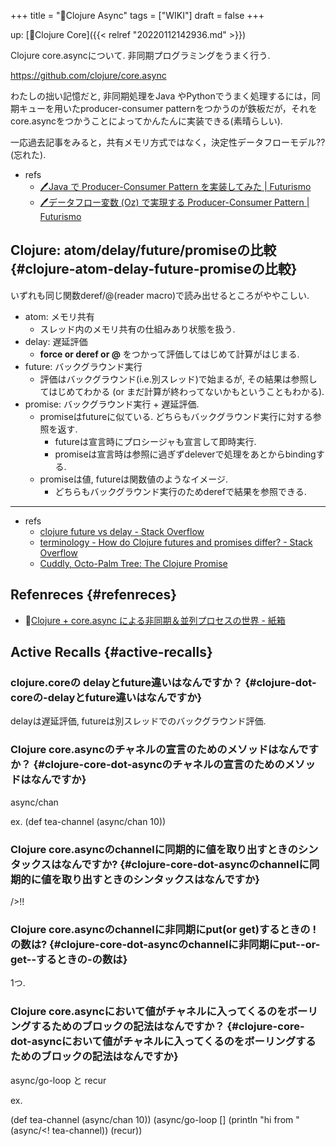 +++
title = "📝Clojure Async"
tags = ["WIKI"]
draft = false
+++

up: [📂Clojure Core]({{< relref "20220112142936.md" >}})

Clojure core.asyncについて. 非同期プログラミングをうまく行う.

<https://github.com/clojure/core.async>

わたしの拙い記憶だと, 非同期処理をJava やPythonでうまく処理するには，同期キューを用いたproducer-consumer patternをつかうのが鉄板だが，それをcore.asyncをつかうことによってかんたんに実装できる(素晴らしい).

一応過去記事をみると，共有メモリ方式ではなく，決定性データフローモデル??(忘れた).

-   refs
    -   [🖊Java で Producer-Consumer Pattern を実装してみた | Futurismo](https://futurismo.biz/archives/2656/)
    -   [🖊データフロー変数 (Oz) で実現する Producer-Consumer Pattern | Futurismo](https://futurismo.biz/archives/2829/)


## Clojure: atom/delay/future/promiseの比較 {#clojure-atom-delay-future-promiseの比較}

いずれも同じ関数deref/@(reader macro)で読み出せるところがややこしい.

-   atom: メモリ共有
    -   スレッド内のメモリ共有の仕組みあり状態を扱う.
-   delay: 遅延評価
    -   **force or deref or @** をつかって評価してはじめて計算がはじまる.
-   future: バックグラウンド実行
    -   評価はバックグラウンド(i.e.別スレッド)で始まるが,
        その結果は参照してはじめてわかる
        (or まだ計算が終わってないかもということもわかる).
-   promise: バックグラウンド実行 + 遅延評価.
    -   promiseはfutureに似ている. どちらもバックグラウンド実行に対する参照を返す.
        -   futureは宣言時にプロシージャも宣言して即時実行.
        -   promiseは宣言時は参照に過ぎずdeleverで処理をあとからbindingする.
    -   promiseは値, futureは関数値のようなイメージ.
        -   どちらもバックグラウンド実行のためderefで結果を参照できる.

---

-   refs
    -   [clojure future vs delay - Stack Overflow](https://stackoverflow.com/questions/28985818/clojure-future-vs-delay)
    -   [terminology - How do Clojure futures and promises differ? - Stack Overflow](https://stackoverflow.com/questions/4623536/how-do-clojure-futures-and-promises-differ)
    -   [Cuddly, Octo-Palm Tree: The Clojure Promise](https://cuddly-octo-palm-tree.com/posts/2021-11-14-clojure-promise/)


## Refenreces {#refenreces}

-   🔗[Clojure + core.async による非同期＆並列プロセスの世界 - 紙箱](https://boxofpapers.hatenablog.com/entry/core_async)


## Active Recalls {#active-recalls}


### clojure.coreの delayとfuture違いはなんですか？ {#clojure-dot-coreの-delayとfuture違いはなんですか}

delayは遅延評価, futureは別スレッドでのバックグラウンド評価.


### Clojure core.asyncのチャネルの宣言のためのメソッドはなんですか？ {#clojure-core-dot-asyncのチャネルの宣言のためのメソッドはなんですか}

async/chan

ex. (def tea-channel (async/chan 10))


### Clojure core.asyncのchannelに同期的に値を取り出すときのシンタックスはなんですか? {#clojure-core-dot-asyncのchannelに同期的に値を取り出すときのシンタックスはなんですか}

/&gt;!!


### Clojure core.asyncのchannelに非同期にput(or get)するときの ! の数は? {#clojure-core-dot-asyncのchannelに非同期にput--or-get--するときの-の数は}

1つ.


### Clojure core.asyncにおいて値がチャネルに入ってくるのをボーリングするためのブロックの記法はなんですか？ {#clojure-core-dot-asyncにおいて値がチャネルに入ってくるのをボーリングするためのブロックの記法はなんですか}

async/go-loop  と recur

ex.

(def tea-channel (async/chan 10))
(async/go-loop []
                   (println "hi from " (async/&lt;! tea-channel))
                   (recur))

